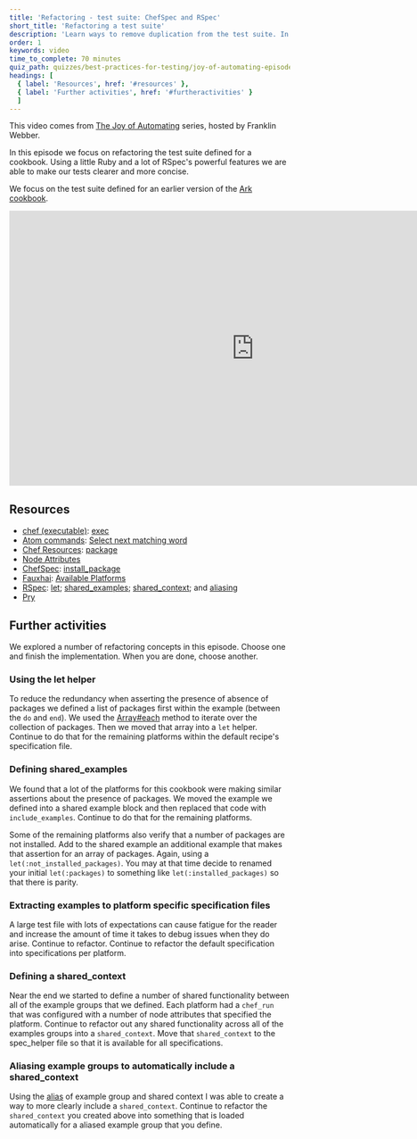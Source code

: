 ```yaml
---
title: 'Refactoring - test suite: ChefSpec and RSpec'
short_title: 'Refactoring a test suite'
description: 'Learn ways to remove duplication from the test suite. In this episode we refactor ChefSpec and learn the powerful features of RSpec.'
order: 1
keywords: video
time_to_complete: 70 minutes
quiz_path: quizzes/best-practices-for-testing/joy-of-automating-episode-5.yml
headings: [
  { label: 'Resources', href: '#resources' },
  { label: 'Further activities', href: '#furtheractivities' }
  ]
---
```

This video comes from [The Joy of Automating](https://www.youtube.com/playlist?list=PL11cZfNdwNyORJfIYA8t07PRMchyDXIjq) series, hosted by Franklin Webber.

In this episode we focus on refactoring the test suite defined for a cookbook. Using a little Ruby and a lot of RSpec's powerful features we are able to make our tests clearer and more concise.

We focus on the test suite defined for an earlier version of the [Ark cookbook](https://github.com/chef-training/ark).

<iframe width="877" height="493" src="https://www.youtube.com/embed/ucd4v9R-XNA?list=PL11cZfNdwNyORJfIYA8t07PRMchyDXIjq" frameborder="0" allowfullscreen></iframe>

## Resources

* [chef (executable)](https://docs.chef.io/ctl_chef.html): [exec](https://docs.chef.io/ctl_chef.html#chef-exec)
* [Atom commands](http://flight-manual.atom.io/): [Select next matching word](http://flight-manual.atom.io/using-atom/sections/editing-and-deleting-text/)
* [Chef Resources](https://docs.chef.io/resources.html): [package](https://docs.chef.io/resource_package.html)
* [Node Attributes](https://docs.chef.io/attributes.html)
* [ChefSpec](https://github.com/sethvargo/chefspec): [install_package](https://github.com/sethvargo/chefspec/tree/master/examples/package)
* [Fauxhai](https://github.com/customink/fauxhai): [Available Platforms](https://github.com/customink/fauxhai/tree/master/lib/fauxhai/platforms)
* [RSpec](https://relishapp.com/rspec/): [let](https://relishapp.com/rspec/rspec-core/v/3-4/docs/helper-methods/let-and-let); [shared_examples](https://relishapp.com/rspec/rspec-core/v/3-4/docs/example-groups/shared-examples); [shared_context](https://relishapp.com/rspec/rspec-core/v/3-4/docs/example-groups/shared-context); and [aliasing](https://relishapp.com/rspec/rspec-core/v/3-4/docs/example-groups/aliasing)
* [Pry](http://pryrepl.org/)

## Further activities

We explored a number of refactoring concepts in this episode. Choose one and finish the implementation. When you are done, choose another.

### Using the let helper

To reduce the redundancy when asserting the presence of absence of packages we defined a list of packages first within the example (between the `do` and `end`). We used the [Array#each](http://www.rubydoc.info/stdlib/core/Array#each-instance_method) method to iterate over the collection of packages. Then we moved that array into a `let` helper. Continue to do that for the remaining platforms within the default recipe's specification file.

### Defining shared_examples

We found that a lot of the platforms for this cookbook were making similar assertions about the presence of packages. We moved the example we defined into a shared example block and then replaced that code with `include_examples`. Continue to do that for the remaining platforms.

Some of the remaining platforms also verify that a number of packages are not installed. Add to the shared example an additional example that makes that assertion for an array of packages. Again, using a `let(:not_installed_packages)`. You may at that time decide to renamed your initial `let(:packages)` to something like `let(:installed_packages)` so that there is parity.

### Extracting examples to platform specific specification files

A large test file with lots of expectations can cause fatigue for the reader and increase the amount of time it takes to debug issues when they do arise. Continue to refactor. Continue to refactor the default specification into specifications per platform.

### Defining a shared_context

Near the end we started to define a number of shared functionality between all of the example groups that we defined. Each platform had a `chef_run` that was configured with a number of node attributes that specified the platform. Continue to refactor out any shared functionality across all of the examples groups into a `shared_context`. Move that `shared_context` to the spec_helper file so that it is available for all specifications.

### Aliasing example groups to automatically include a shared_context

Using the [alias](https://relishapp.com/rspec/rspec-core/v/3-4/docs/example-groups/aliasing) of example group and shared context I was able to create a way to more clearly include a `shared_context`. Continue to refactor the `shared_context` you created above into something that is loaded automatically for a aliased example group that you define.
